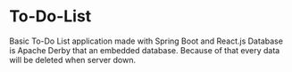 # To-Do-List
Basic To-Do List application made with Spring Boot and React.js
Database is Apache Derby that an embedded database. 
Because of that every data will be deleted when server down.
